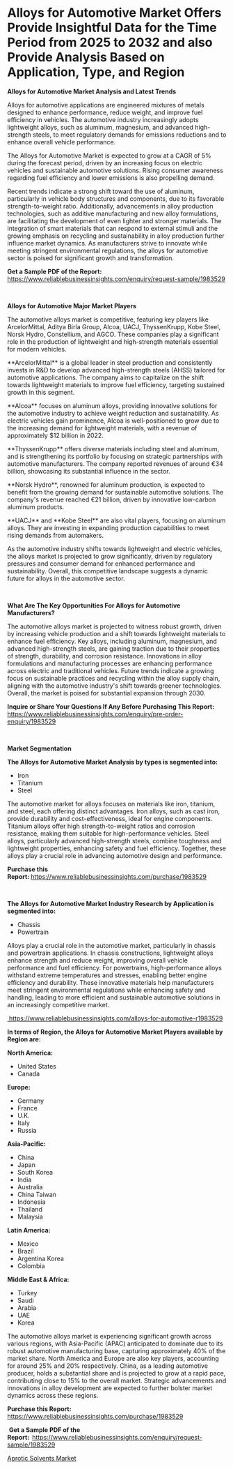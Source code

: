 <p><h1>Alloys for Automotive Market Offers Provide Insightful Data for the Time Period from 2025 to 2032 and also Provide Analysis Based on Application, Type, and Region</h1></p><p><strong>Alloys for Automotive Market Analysis and Latest Trends</strong></p>
<p><p>Alloys for automotive applications are engineered mixtures of metals designed to enhance performance, reduce weight, and improve fuel efficiency in vehicles. The automotive industry increasingly adopts lightweight alloys, such as aluminum, magnesium, and advanced high-strength steels, to meet regulatory demands for emissions reductions and to enhance overall vehicle performance. </p><p>The Alloys for Automotive Market is expected to grow at a CAGR of 5% during the forecast period, driven by an increasing focus on electric vehicles and sustainable automotive solutions. Rising consumer awareness regarding fuel efficiency and lower emissions is also propelling demand. </p><p>Recent trends indicate a strong shift toward the use of aluminum, particularly in vehicle body structures and components, due to its favorable strength-to-weight ratio. Additionally, advancements in alloy production technologies, such as additive manufacturing and new alloy formulations, are facilitating the development of even lighter and stronger materials. The integration of smart materials that can respond to external stimuli and the growing emphasis on recycling and sustainability in alloy production further influence market dynamics. As manufacturers strive to innovate while meeting stringent environmental regulations, the alloys for automotive sector is poised for significant growth and transformation.</p></p>
<p><strong>Get a Sample PDF of the Report:&nbsp;</strong> <a href="https://www.reliablebusinessinsights.com/enquiry/request-sample/1983529?utm_campaign=2735&utm_medium=2&utm_source=Github&utm_content=ia&utm_term=01042025&utm_id=alloys-for-automotive">https://www.reliablebusinessinsights.com/enquiry/request-sample/1983529</a></p>
<p>&nbsp;</p>
<p><strong>Alloys for Automotive Major Market Players</strong></p>
<p><p>The automotive alloys market is competitive, featuring key players like ArcelorMittal, Aditya Birla Group, Alcoa, UACJ, ThyssenKrupp, Kobe Steel, Norsk Hydro, Constellium, and AGCO. These companies play a significant role in the production of lightweight and high-strength materials essential for modern vehicles.</p><p>**ArcelorMittal** is a global leader in steel production and consistently invests in R&D to develop advanced high-strength steels (AHSS) tailored for automotive applications. The company aims to capitalize on the shift towards lightweight materials to improve fuel efficiency, targeting sustained growth in this segment.</p><p>**Alcoa** focuses on aluminum alloys, providing innovative solutions for the automotive industry to achieve weight reduction and sustainability. As electric vehicles gain prominence, Alcoa is well-positioned to grow due to the increasing demand for lightweight materials, with a revenue of approximately $12 billion in 2022.</p><p>**ThyssenKrupp** offers diverse materials including steel and aluminum, and is strengthening its portfolio by focusing on strategic partnerships with automotive manufacturers. The company reported revenues of around €34 billion, showcasing its substantial influence in the sector.</p><p>**Norsk Hydro**, renowned for aluminum production, is expected to benefit from the growing demand for sustainable automotive solutions. The company's revenue reached €21 billion, driven by innovative low-carbon aluminum products.</p><p>**UACJ** and **Kobe Steel** are also vital players, focusing on aluminum alloys. They are investing in expanding production capabilities to meet rising demands from automakers.</p><p>As the automotive industry shifts towards lightweight and electric vehicles, the alloys market is projected to grow significantly, driven by regulatory pressures and consumer demand for enhanced performance and sustainability. Overall, this competitive landscape suggests a dynamic future for alloys in the automotive sector.</p></p>
<p>&nbsp;</p>
<p><strong>What Are The Key Opportunities For Alloys for Automotive Manufacturers?</strong></p>
<p><p>The automotive alloys market is projected to witness robust growth, driven by increasing vehicle production and a shift towards lightweight materials to enhance fuel efficiency. Key alloys, including aluminum, magnesium, and advanced high-strength steels, are gaining traction due to their properties of strength, durability, and corrosion resistance. Innovations in alloy formulations and manufacturing processes are enhancing performance across electric and traditional vehicles. Future trends indicate a growing focus on sustainable practices and recycling within the alloy supply chain, aligning with the automotive industry's shift towards greener technologies. Overall, the market is poised for substantial expansion through 2030.</p></p>
<p><strong>Inquire or Share Your Questions If Any Before Purchasing This Report:</strong> <a href="https://www.reliablebusinessinsights.com/enquiry/pre-order-enquiry/1983529?utm_campaign=2735&utm_medium=2&utm_source=Github&utm_content=ia&utm_term=01042025&utm_id=alloys-for-automotive">https://www.reliablebusinessinsights.com/enquiry/pre-order-enquiry/1983529</a></p>
<p>&nbsp;</p>
<p><strong>Market Segmentation</strong></p>
<p><strong>The Alloys for Automotive Market Analysis by types is segmented into:</strong></p>
<p><ul><li>Iron</li><li>Titanium</li><li>Steel</li></ul></p>
<p><p>The automotive market for alloys focuses on materials like iron, titanium, and steel, each offering distinct advantages. Iron alloys, such as cast iron, provide durability and cost-effectiveness, ideal for engine components. Titanium alloys offer high strength-to-weight ratios and corrosion resistance, making them suitable for high-performance vehicles. Steel alloys, particularly advanced high-strength steels, combine toughness and lightweight properties, enhancing safety and fuel efficiency. Together, these alloys play a crucial role in advancing automotive design and performance.</p></p>
<p><strong>Purchase this Report:&nbsp;</strong><a href="https://www.reliablebusinessinsights.com/purchase/1983529?utm_campaign=2735&utm_medium=2&utm_source=Github&utm_content=ia&utm_term=01042025&utm_id=alloys-for-automotive">https://www.reliablebusinessinsights.com/purchase/1983529</a></p>
<p>&nbsp;</p>
<p><strong>The Alloys for Automotive Market Industry Research by Application is segmented into:</strong></p>
<p><ul><li>Chassis</li><li>Powertrain</li></ul></p>
<p><p>Alloys play a crucial role in the automotive market, particularly in chassis and powertrain applications. In chassis constructions, lightweight alloys enhance strength and reduce weight, improving overall vehicle performance and fuel efficiency. For powertrains, high-performance alloys withstand extreme temperatures and stresses, enabling better engine efficiency and durability. These innovative materials help manufacturers meet stringent environmental regulations while enhancing safety and handling, leading to more efficient and sustainable automotive solutions in an increasingly competitive market.</p></p>
<p><a href="https://www.reliablebusinessinsights.com/alloys-for-automotive-r1983529?utm_campaign=2735&utm_medium=2&utm_source=Github&utm_content=ia&utm_term=01042025&utm_id=alloys-for-automotive">&nbsp;https://www.reliablebusinessinsights.com/alloys-for-automotive-r1983529</a></p>
<p><strong>In terms of Region, the Alloys for Automotive Market Players available by Region are:</strong></p>
<p>
    <p> <strong> North America: </strong>
        <ul>
            <li>United States</li>
            <li>Canada</li>
        </ul>
        </p> 
    <p> <strong> Europe: </strong>
        <ul>
            <li>Germany</li>
            <li>France</li>
            <li>U.K.</li>
            <li>Italy</li>
            <li>Russia</li>
        </ul>
        </p> 
    <p> <strong> Asia-Pacific: </strong>
        <ul>
            <li>China</li>
            <li>Japan</li>
            <li>South Korea</li>
            <li>India</li>
            <li>Australia</li>
            <li>China Taiwan</li>
            <li>Indonesia</li>
            <li>Thailand</li>
            <li>Malaysia</li>
        </ul>
        </p> 
    <p> <strong> Latin America: </strong>
        <ul>
            <li>Mexico</li>
            <li>Brazil</li>
            <li>Argentina Korea</li>
            <li>Colombia</li>
        </ul>
        </p> 
    <p> <strong> Middle East & Africa: </strong>
        <ul>
            <li>Turkey</li>
            <li>Saudi</li>
            <li>Arabia</li>
            <li>UAE</li>
            <li>Korea</li>
        </ul>
    </p>
    </p>
<p><p>The automotive alloys market is experiencing significant growth across various regions, with Asia-Pacific (APAC) anticipated to dominate due to its robust automotive manufacturing base, capturing approximately 40% of the market share. North America and Europe are also key players, accounting for around 25% and 20% respectively. China, as a leading automotive producer, holds a substantial share and is projected to grow at a rapid pace, contributing close to 15% to the overall market. Strategic advancements and innovations in alloy development are expected to further bolster market dynamics across these regions.</p></p>
<p><strong>Purchase this Report: </strong><a href="https://www.reliablebusinessinsights.com/purchase/1983529?utm_campaign=2735&utm_medium=2&utm_source=Github&utm_content=ia&utm_term=01042025&utm_id=alloys-for-automotive">https://www.reliablebusinessinsights.com/purchase/1983529</a></p>
<p>&nbsp;<strong>Get a Sample PDF of the Report:&nbsp;&nbsp;</strong><a href="https://www.reliablebusinessinsights.com/enquiry/request-sample/1983529?utm_campaign=2735&utm_medium=2&utm_source=Github&utm_content=ia&utm_term=01042025&utm_id=alloys-for-automotive">https://www.reliablebusinessinsights.com/enquiry/request-sample/1983529</a></p>
<p><strong></strong></p>
<p><p><a href="https://github.com/watzondechao/Market-Research-Report-List-1/blob/main/aprotic-solvents-market.md?utm_campaign=2735&utm_medium=2&utm_source=Github&utm_content=ia&utm_term=01042025&utm_id=alloys-for-automotive">Aprotic Solvents Market</a></p></p>